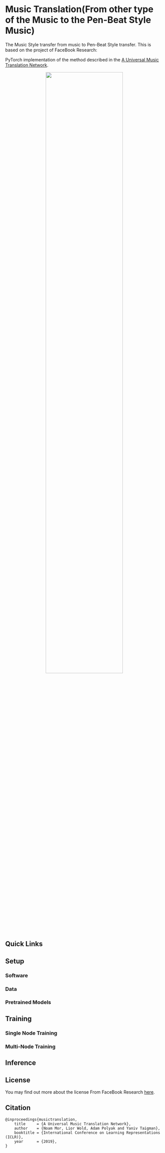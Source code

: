 # Music Translation(From other type of the Music to the Pen-Beat Style Music)
The Music Style transfer from music to Pen-Beat Style transfer. This is based on the project of FaceBook Research:

PyTorch implementation of the method described in the [A Universal Music Translation Network](https://arxiv.org/abs/1805.07848).

<p align="center"><img width="70%" src="img/fig.png" /></p>

## Quick Links


## Setup

### Software

### Data


### Pretrained Models



## Training



### Single Node Training



### Multi-Node Training


## Inference


## License

You may find out more about the license From FaceBook Research [here](https://github.com/fairinternal/music-transfer/blob/music-oss/LICENSE).

## Citation
```
@inproceedings{musictranslation,
    title     = {A Universal Music Translation Network},
    author    = {Noam Mor, Lior Wold, Adam Polyak and Yaniv Taigman},
    booktitle = {International Conference on Learning Representations (ICLR)},
    year      = {2019},
}
```
